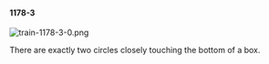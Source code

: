 #### 1178-3
![train-1178-3-0.png](https://github.com/lil-lab/nlvr/raw/master/nlvr/train/images/32/train-1178-3-0.png "train-1178-3-0.png")

There are exactly two circles closely touching the bottom of a box.
